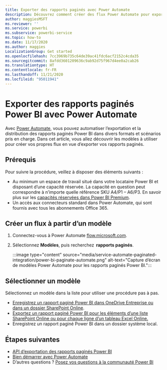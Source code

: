 ```yaml
---
title: Exporter des rapports paginés avec Power Automate
description: Découvrez comment créer des flux Power Automate pour exporter des rapports paginés Power BI.
author: maggiesMSFT
ms.reviewer: ''
ms.service: powerbi
ms.subservice: powerbi-service
ms.topic: how-to
ms.date: 11/17/2020
ms.author: maggies
LocalizationGroup: Get started
ms.openlocfilehash: 7cc3969b735c64de39ac41fdc6acf2152c4cda35
ms.sourcegitcommit: 8afdd3601209636c9ab92d75f967d4ee0a2cab26
ms.translationtype: HT
ms.contentlocale: fr-FR
ms.lasthandoff: 11/21/2020
ms.locfileid: "95011941"
---
```

# <a name="export-power-bi-paginated-reports-with-power-automate"></a>Exporter des rapports paginés Power BI avec Power Automate

Avec [Power Automate](/power-automate/getting-started), vous pouvez automatiser l’exportation et la distribution des rapports paginés Power BI dans divers formats et scénarios pris en charge. Dans cet article, vous allez découvrir les modèles à utiliser pour créer vos propres flux en vue d’exporter vos rapports paginés.  

## <a name="prerequisites"></a>Prérequis  

Pour suivre la procédure, veillez à disposer des éléments suivants :

- Au minimum un espace de travail situé dans votre locataire Power BI et disposant d’une capacité réservée. La capacité en question peut correspondre à n’importe quelle référence SKU A4/P1 – A6/P3. En savoir plus sur les [capacités réservées dans Power BI Premium](../admin/service-premium-what-is.md).
- Un accès aux connecteurs standard dans Power Automate, qui sont fournis avec tous les abonnements Office 365.

## <a name="create-a-flow-from-a-template"></a>Créer un flux à partir d’un modèle 

1. Connectez-vous à Power Automate [flow.microsoft.com](https://flow.microsoft.com/). 
1. Sélectionnez **Modèles**, puis recherchez  **rapports paginés**. 

    :::image type="content" source="media/service-automate-paginated-integration/power-bi-paginate-automate.png" alt-text="Capture d’écran de modèles Power Automate pour les rapports paginés Power BI.":::

## <a name="select-a-template"></a>Sélectionner un modèle 

Sélectionnez un modèle dans la liste pour utiliser une procédure pas à pas.  

- [Enregistrez un rapport paginé Power BI dans OneDrive Entreprise ou dans un dossier SharePoint Online](service-automate-paginated-onedrive-sharepoint.md).  
- [Exportez un rapport paginé Power BI pour les éléments d’une liste SharePoint Online ou pour chaque ligne d’un tableau Excel Online.](service-automate-paginated-excel-sharepoint-list.md)
- Enregistrez un rapport paginé Power BI dans un dossier système local.

## <a name="next-steps"></a>Étapes suivantes

- [API d’exportation des rapports paginés Power BI](../developer/embedded/export-paginated-report.md)
- [Bien démarrer avec Power Automate](/power-automate/getting-started/)
- D’autres questions ? [Posez vos questions à la communauté Power BI](https://community.powerbi.com/)
